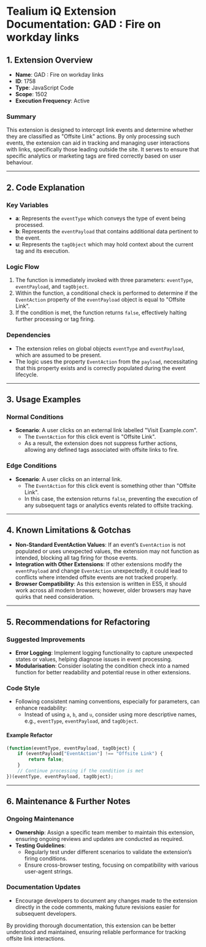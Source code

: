 # Tealium iQ Extension Documentation: **GAD : Fire on workday links**

## 1. Extension Overview

- **Name**: GAD : Fire on workday links
- **ID**: 1758
- **Type**: JavaScript Code
- **Scope**: 1502
- **Execution Frequency**: Active

### Summary
This extension is designed to intercept link events and determine whether they are classified as "Offsite Link" actions. By only processing such events, the extension can aid in tracking and managing user interactions with links, specifically those leading outside the site. It serves to ensure that specific analytics or marketing tags are fired correctly based on user behaviour.

---

## 2. Code Explanation

### Key Variables
- **a**: Represents the `eventType` which conveys the type of event being processed.
- **b**: Represents the `eventPayload` that contains additional data pertinent to the event.
- **u**: Represents the `tagObject` which may hold context about the current tag and its execution.

### Logic Flow
1. The function is immediately invoked with three parameters: `eventType`, `eventPayload`, and `tagObject`.
2. Within the function, a conditional check is performed to determine if the `EventAction` property of the `eventPayload` object is equal to "Offsite Link".
3. If the condition is met, the function returns `false`, effectively halting further processing or tag firing.

### Dependencies
- The extension relies on global objects `eventType` and `eventPayload`, which are assumed to be present.
- The logic uses the property `EventAction` from the `payload`, necessitating that this property exists and is correctly populated during the event lifecycle.

---

## 3. Usage Examples

### Normal Conditions
- **Scenario**: A user clicks on an external link labelled "Visit Example.com".
  - The `EventAction` for this click event is "Offsite Link".
  - As a result, the extension does not suppress further actions, allowing any defined tags associated with offsite links to fire.

### Edge Conditions
- **Scenario**: A user clicks on an internal link.
  - The `EventAction` for this click event is something other than "Offsite Link".
  - In this case, the extension returns `false`, preventing the execution of any subsequent tags or analytics events related to offsite tracking.

---

## 4. Known Limitations & Gotchas

- **Non-Standard EventAction Values**: If an event’s `EventAction` is not populated or uses unexpected values, the extension may not function as intended, blocking all tag firing for those events.
- **Integration with Other Extensions**: If other extensions modify the `eventPayload` and change `EventAction` unexpectedly, it could lead to conflicts where intended offsite events are not tracked properly.
- **Browser Compatibility**: As this extension is written in ES5, it should work across all modern browsers; however, older browsers may have quirks that need consideration.

---

## 5. Recommendations for Refactoring

### Suggested Improvements
- **Error Logging**: Implement logging functionality to capture unexpected states or values, helping diagnose issues in event processing.
- **Modularisation**: Consider isolating the condition check into a named function for better readability and potential reuse in other extensions.
  
### Code Style
- Following consistent naming conventions, especially for parameters, can enhance readability:
  - Instead of using `a`, `b`, and `u`, consider using more descriptive names, e.g., `eventType`, `eventPayload`, and `tagObject`.
  
#### Example Refactor
```javascript
(function(eventType, eventPayload, tagObject) {
    if (eventPayload["EventAction"] !== "Offsite Link") {
        return false;
    }
    // Continue processing if the condition is met
})(eventType, eventPayload, tagObject);
```

---

## 6. Maintenance & Further Notes

### Ongoing Maintenance
- **Ownership**: Assign a specific team member to maintain this extension, ensuring ongoing reviews and updates are conducted as required.
- **Testing Guidelines**:
  - Regularly test under different scenarios to validate the extension’s firing conditions.
  - Ensure cross-browser testing, focusing on compatibility with various user-agent strings.

### Documentation Updates
- Encourage developers to document any changes made to the extension directly in the code comments, making future revisions easier for subsequent developers.

By providing thorough documentation, this extension can be better understood and maintained, ensuring reliable performance for tracking offsite link interactions.